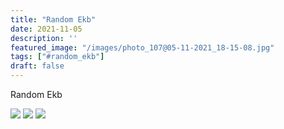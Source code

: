 ```yaml
---
title: "Random Ekb"
date: 2021-11-05
description: ''
featured_image: "/images/photo_107@05-11-2021_18-15-08.jpg"
tags: ["#random_ekb"]
draft: false
---
```


Random Ekb

![](/images/photo_107@05-11-2021_18-15-08.jpg)
![](/images/photo_108@05-11-2021_18-15-08.jpg)
![](/images/photo_109@05-11-2021_18-15-08.jpg)
